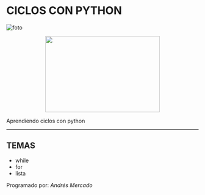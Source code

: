 # CICLOS CON PYTHON
![foto](https://niixer.com/wp-content/uploads/2020/11/spring-boot.png)

<p align="center">
  <img src="https://gcdn.lanetaneta.com/wp-content/uploads/2022/02/Itachi-de-Naruto-es-mas-poderoso-que-nunca-en-Epic-780x470.jpg" width="300" height="200" />
</p>

<p>
  Aprendiendo ciclos con python
</p>

***
## TEMAS
- while
- for
- lista

Programado por: _Andrés Mercado_
